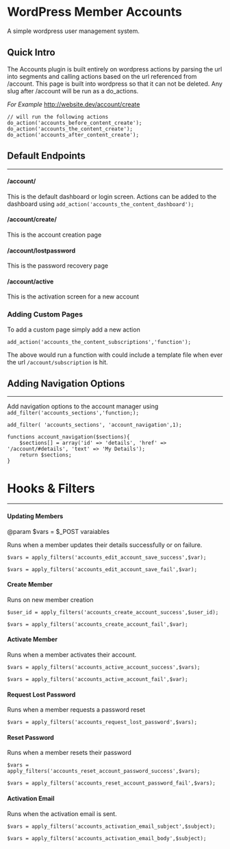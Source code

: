 # WordPress Member Accounts
A simple wordpress user management system.



## Quick Intro
The Accounts plugin is built entirely on wordpress actions by parsing the url into segments and calling actions based on the url referenced from /account. This page is built into wordpress so that it can not be deleted. Any slug after /account will be run as a do_actions.

*For Example*
http://website.dev/account/create

```
// will run the following actions
do_action('accounts_before_content_create');
do_action('accounts_the_content_create');
do_action('accounts_after_content_create');
```

## Default Endpoints
------

#### /account/
This is the default dashboard or login screen.
Actions can be added to the dashboard using ```add_action('accounts_the_content_dashboard');```


#### /account/create/

This is the account creation page


#### /account/lostpassword

This is the password recovery page


#### /account/active

This is the activation screen for a new account



### Adding Custom Pages
To add a custom page simply add a new action

```
add_action('accounts_the_content_subscriptions','function');
```

The above would run a function with could include a template file when ever the url ```/account/subscription``` is hit.



## Adding Navigation Options
------
Add navigation options to the account manager using  ```add_filter('accounts_sections','function;);```

```
add_filter( 'accounts_sections', 'account_navigation',1);

functions account_navigation($sections){
	$sections[] = array('id' => 'details', 'href' => '/account/#details', 'text' => 'My Details');
	return $sections;
}

```



# Hooks & Filters
-----

#### Updating Members
@param $vars = $_POST varaiables

Runs when a member updates their details successfully or on failure.

``` $vars = apply_filters('accounts_edit_account_save_success',$var); ```

``` $vars = apply_filters('accounts_edit_account_save_fail',$var); ```

#### Create Member
Runs on new member creation

``` $user_id = apply_filters('accounts_create_account_success',$user_id); ```

``` $vars = apply_filters('accounts_create_account_fail',$var); ```

#### Activate Member
Runs when a member activates their account.

``` $vars = apply_filters('accounts_active_account_success',$vars); ```

``` $vars = apply_filters('accounts_active_account_fail',$var); ```

#### Request Lost Password
Runs when a member requests a password reset

``` $vars = apply_filters('accounts_request_lost_password',$vars); ```

#### Reset Password
Runs when a member resets their password

``` $vars = apply_filters('accounts_reset_account_password_success',$vars); ```

``` $vars = apply_filters('accounts_reset_account_password_fail',$vars); ```


#### Activation Email
Runs when the activation email is sent.

```$vars = apply_filters('accounts_activation_email_subject',$subject); ```

```$vars = apply_filters('accounts_activation_email_body',$subject); ```


